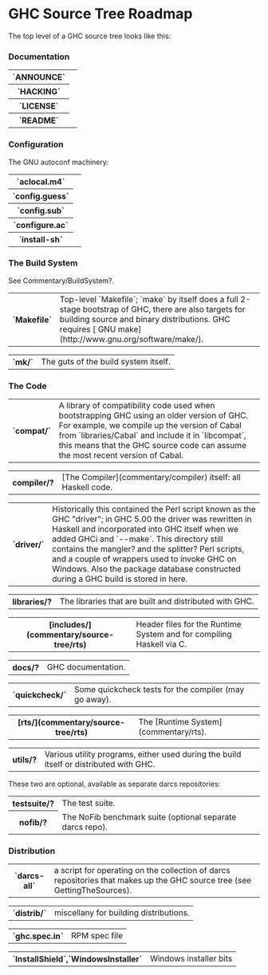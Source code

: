 # GHC Source Tree Roadmap


The top level of a GHC source tree looks like this:

### Documentation

<table><tr><th>`ANNOUNCE`</th>
<td></td></tr>
<tr><th>`HACKING`</th>
<td></td></tr>
<tr><th>`LICENSE`</th>
<td></td></tr>
<tr><th>`README`</th>
<td></td></tr></table>

### Configuration


The GNU autoconf machinery:

<table><tr><th>`aclocal.m4`</th>
<td></td></tr>
<tr><th>`config.guess`</th>
<td></td></tr>
<tr><th>`config.sub`</th>
<td></td></tr>
<tr><th>`configure.ac`</th>
<td></td></tr>
<tr><th>`install-sh`</th>
<td></td></tr></table>

### The Build System


See Commentary/BuildSystem?.

<table><tr><th>`Makefile`</th>
<td>
Top-level `Makefile`; `make` by itself does a full 2-stage
bootstrap of GHC, there are also targets for building source and
binary distributions.  GHC requires
[ GNU make](http://www.gnu.org/software/make/).
</td></tr></table>

<table><tr><th>`mk/`</th>
<td>
The guts of the build system itself.
</td></tr></table>

### The Code

<table><tr><th>`compat/`</th>
<td>
A library of compatibility code used when bootstrapping GHC using an
older version of GHC.  For example, we compile up the version of
Cabal from `libraries/Cabal` and include it in `libcompat`,
this means that the GHC source code can assume the most recent
version of Cabal.
</td></tr></table>

<table><tr><th>compiler/?</th>
<td>[The Compiler](commentary/compiler) itself: all Haskell code.
</td></tr></table>

<table><tr><th>`driver/`</th>
<td>
Historically this contained the Perl script known as the GHC
"driver"; in GHC 5.00 the driver was rewritten in Haskell and
incorporated into GHC itself when we added GHCi and `--make`.
This directory still contains the mangler?
and the splitter? Perl scripts, and a couple
of wrappers used to invoke GHC on Windows.  Also the package
database constructed during a GHC build is stored in here.
</td></tr></table>

<table><tr><th>libraries/?</th>
<td>
The libraries that are built and distributed with GHC.
</td></tr></table>

<table><tr><th>[includes/](commentary/source-tree/rts)</th>
<td>
Header files for the Runtime System and for compiling Haskell via C.
</td></tr></table>

<table><tr><th>docs/?</th>
<td>
GHC documentation.
</td></tr></table>

<table><tr><th>`quickcheck/`</th>
<td>
Some quickcheck tests for the compiler (may go away).
</td></tr></table>

<table><tr><th>[rts/](commentary/source-tree/rts)</th>
<td>
The [Runtime System](commentary/rts).
</td></tr></table>

<table><tr><th>utils/?</th>
<td>
Various utility programs, either used during the build itself or
distributed with GHC.
</td></tr></table>


These two are optional, available as separate darcs repositories:

<table><tr><th>testsuite/?</th>
<td>
The test suite.
</td></tr>
<tr><th>nofib/?</th>
<td>
The NoFib benchmark suite (optional separate darcs repo).
</td></tr></table>

### Distribution

<table><tr><th>`darcs-all`</th>
<td>
a script for operating on the collection of darcs
repositories that makes up the GHC source tree (see GettingTheSources).
</td></tr></table>

<table><tr><th>`distrib/`</th>
<td>
miscellany for building distributions.
</td></tr></table>

<table><tr><th>`ghc.spec.in`</th>
<td>
RPM spec file
</td></tr></table>

<table><tr><th>`InstallShield`,`WindowsInstaller`</th>
<td>
Windows installer bits
</td></tr></table>